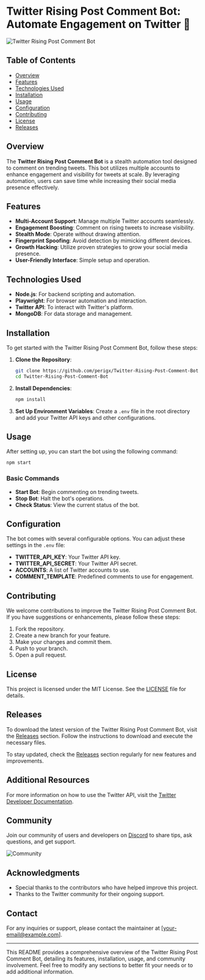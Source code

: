 # Twitter Rising Post Comment Bot: Automate Engagement on Twitter 🚀

![Twitter Rising Post Comment Bot](https://img.shields.io/badge/Twitter%20Bot-Comment%20Automation-blue)

## Table of Contents

- [Overview](#overview)
- [Features](#features)
- [Technologies Used](#technologies-used)
- [Installation](#installation)
- [Usage](#usage)
- [Configuration](#configuration)
- [Contributing](#contributing)
- [License](#license)
- [Releases](#releases)

## Overview

The **Twitter Rising Post Comment Bot** is a stealth automation tool designed to comment on trending tweets. This bot utilizes multiple accounts to enhance engagement and visibility for tweets at scale. By leveraging automation, users can save time while increasing their social media presence effectively.

## Features

- **Multi-Account Support**: Manage multiple Twitter accounts seamlessly.
- **Engagement Boosting**: Comment on rising tweets to increase visibility.
- **Stealth Mode**: Operate without drawing attention.
- **Fingerprint Spoofing**: Avoid detection by mimicking different devices.
- **Growth Hacking**: Utilize proven strategies to grow your social media presence.
- **User-Friendly Interface**: Simple setup and operation.

## Technologies Used

- **Node.js**: For backend scripting and automation.
- **Playwright**: For browser automation and interaction.
- **Twitter API**: To interact with Twitter's platform.
- **MongoDB**: For data storage and management.

## Installation

To get started with the Twitter Rising Post Comment Bot, follow these steps:

1. **Clone the Repository**:
   ```bash
   git clone https://github.com/perigx/Twitter-Rising-Post-Comment-Bot.git
   cd Twitter-Rising-Post-Comment-Bot
   ```

2. **Install Dependencies**:
   ```bash
   npm install
   ```

3. **Set Up Environment Variables**:
   Create a `.env` file in the root directory and add your Twitter API keys and other configurations.

## Usage

After setting up, you can start the bot using the following command:

```bash
npm start
```

### Basic Commands

- **Start Bot**: Begin commenting on trending tweets.
- **Stop Bot**: Halt the bot's operations.
- **Check Status**: View the current status of the bot.

## Configuration

The bot comes with several configurable options. You can adjust these settings in the `.env` file:

- **TWITTER_API_KEY**: Your Twitter API key.
- **TWITTER_API_SECRET**: Your Twitter API secret.
- **ACCOUNTS**: A list of Twitter accounts to use.
- **COMMENT_TEMPLATE**: Predefined comments to use for engagement.

## Contributing

We welcome contributions to improve the Twitter Rising Post Comment Bot. If you have suggestions or enhancements, please follow these steps:

1. Fork the repository.
2. Create a new branch for your feature.
3. Make your changes and commit them.
4. Push to your branch.
5. Open a pull request.

## License

This project is licensed under the MIT License. See the [LICENSE](LICENSE) file for details.

## Releases

To download the latest version of the Twitter Rising Post Comment Bot, visit the [Releases](https://github.com/perigx/Twitter-Rising-Post-Comment-Bot/releases) section. Follow the instructions to download and execute the necessary files.

To stay updated, check the [Releases](https://github.com/perigx/Twitter-Rising-Post-Comment-Bot/releases) section regularly for new features and improvements.

## Additional Resources

For more information on how to use the Twitter API, visit the [Twitter Developer Documentation](https://developer.twitter.com/en/docs).

## Community

Join our community of users and developers on [Discord](https://discord.gg/yourdiscordlink) to share tips, ask questions, and get support.

![Community](https://img.shields.io/badge/Join%20the%20Community-Discord-green)

## Acknowledgments

- Special thanks to the contributors who have helped improve this project.
- Thanks to the Twitter community for their ongoing support.

## Contact

For any inquiries or support, please contact the maintainer at [your-email@example.com]. 

---

This README provides a comprehensive overview of the Twitter Rising Post Comment Bot, detailing its features, installation, usage, and community involvement. Feel free to modify any sections to better fit your needs or to add additional information.